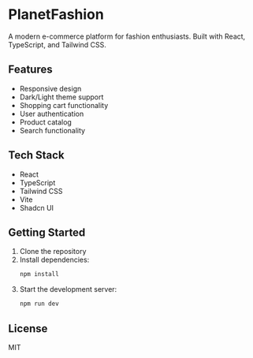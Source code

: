 # PlanetFashion

A modern e-commerce platform for fashion enthusiasts. Built with React, TypeScript, and Tailwind CSS.

## Features

- Responsive design
- Dark/Light theme support
- Shopping cart functionality
- User authentication
- Product catalog
- Search functionality

## Tech Stack

- React
- TypeScript
- Tailwind CSS
- Vite
- Shadcn UI

## Getting Started

1. Clone the repository
2. Install dependencies:
   ```bash
   npm install
   ```
3. Start the development server:
   ```bash
   npm run dev
   ```

## License

MIT
